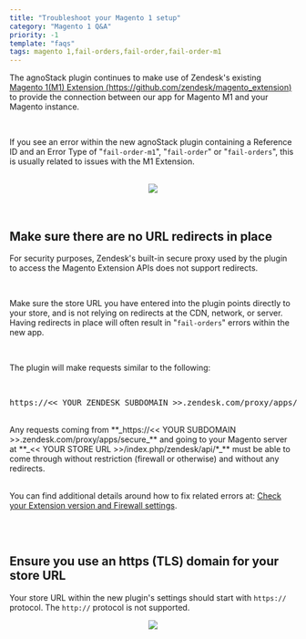```yaml
---
title: "Troubleshoot your Magento 1 setup"
category: "Magento 1 Q&A"
priority: -1
template: "faqs"
tags: magento 1,fail-orders,fail-order,fail-order-m1
---
```


The agnoStack plugin continues to make use of Zendesk's existing [Magento 1(M1) Extension (https://github.com/zendesk/magento_extension)](https://github.com/zendesk/magento_extension) to provide the connection between our app for Magento M1 and your Magento instance.

<br/>

If you see an error within the new agnoStack plugin containing a Reference ID and an Error Type of "`fail-order-m1`", "`fail-order`" or "`fail-orders`", this is usually related to issues with the M1 Extension.

<br/>

<center>
  <img class="border" src="/images/fail-orders-screenshot.png" data-canonical-src="/images/fail-orders-screenshot.png" />
</center>

<br/>
<br/>

## Make sure there are no URL redirects in place

For security purposes, Zendesk's built-in secure proxy used by the plugin to access the Magento Extension APIs does not support redirects.

<br/>

Make sure the store URL you have entered into the plugin points directly to your store, and is not relying on redirects at the CDN, network, or server. Having redirects in place will often result in "`fail-orders`" errors within the new app.

<br/>

The plugin will make requests similar to the following:

<br/>

<pre>https://<< YOUR ZENDESK SUBDOMAIN >>.zendesk.com/proxy/apps/secure/<< YOUR STORE URL >>%2Findex.php%2Fzendesk%2Fapi%2Fcustomers%2Fsomecustomer%40somedomain.com</pre>

<br/>

<span>
Any requests coming from **_https://<< YOUR SUBDOMAIN >>.zendesk.com/proxy/apps/secure_**
and going to your Magento server at 
**_<< YOUR STORE URL >>/index.php/zendesk/api/*_** must be able to come through without restriction (firewall or otherwise) and without any redirects.
</span>

<br/>
<br/>

You can find additional details around how to fix related errors at: [Check your Extension version and Firewall settings](/faqs/magento-1-q-a/check-your-extension-version-and-firewall-settings).

<br/>
<br/>

## Ensure you use an https (TLS) domain for your store URL

Your store URL within the new plugin's settings should start with `https://` protocol. The `http://` protocol is not supported.

<center>
  <img class="border" src="/images/magento1-configuration-url-screenshot.png" data-canonical-src="/images/magento1-configuration-url-screenshot.png" />
</center>
